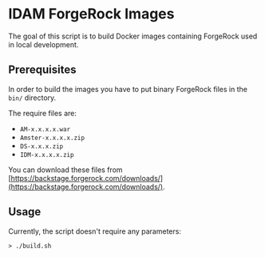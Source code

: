 # IDAM ForgeRock Images

The goal of this script is to build Docker images containing ForgeRock used in local development.

## Prerequisites

In order to build the images you have to put binary ForgeRock files in the `bin/` directory.

The require files are:
- `AM-x.x.x.x.war`
- `Amster-x.x.x.x.zip`
- `DS-x.x.x.zip`
- `IDM-x.x.x.x.zip`

You can download these files from [https://backstage.forgerock.com/downloads/](https://backstage.forgerock.com/downloads/).

## Usage

Currently, the script doesn't require any parameters:

`> ./build.sh`